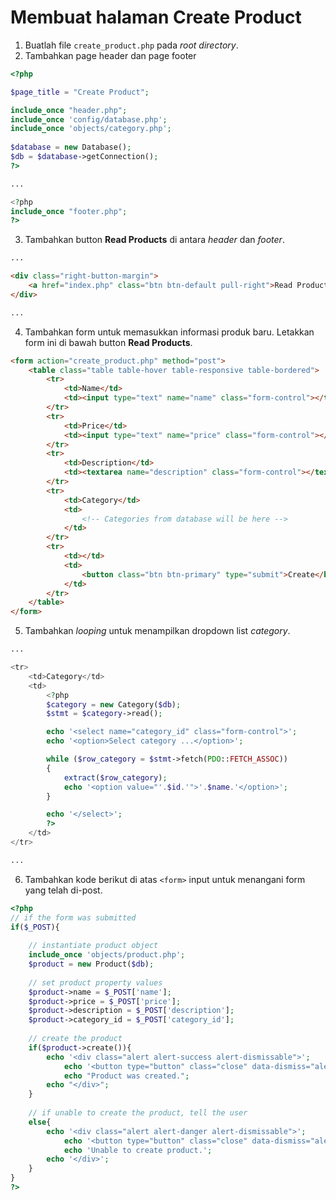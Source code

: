 # Membuat halaman **Create Product**
1. Buatlah file `create_product.php` pada _root directory_.
2. Tambahkan page header dan page footer
```php
<?php

$page_title = "Create Product";

include_once "header.php";
include_once 'config/database.php';
include_once 'objects/category.php';
 
$database = new Database();
$db = $database->getConnection();
?>

...

<?php
include_once "footer.php";
?>

```

3. Tambahkan button **Read Products** di antara _header_ dan _footer_.
```html
...

<div class="right-button-margin">
    <a href="index.php" class="btn btn-default pull-right">Read Products</a>
</div>

...
```

4. Tambahkan form untuk memasukkan informasi produk baru. Letakkan form ini di bawah button **Read Products**.
```html
<form action="create_product.php" method="post">
    <table class="table table-hover table-responsive table-bordered">
        <tr>
            <td>Name</td>
            <td><input type="text" name="name" class="form-control"></td>
        </tr>
        <tr>
            <td>Price</td>
            <td><input type="text" name="price" class="form-control"></td>
        </tr>
        <tr>
            <td>Description</td>
            <td><textarea name="description" class="form-control"></textarea></td>
        </tr>
        <tr>
            <td>Category</td>
            <td>
                <!-- Categories from database will be here -->
            </td>
        </tr>
        <tr>
            <td></td>
            <td>
                <button class="btn btn-primary" type="submit">Create</button>
            </td>
        </tr>
    </table>
</form>
```

5. Tambahkan _looping_ untuk menampilkan dropdown list _category_.
```php
...

<tr>
    <td>Category</td>
    <td>
        <?php
        $category = new Category($db);
        $stmt = $category->read();

        echo '<select name="category_id" class="form-control">';
        echo '<option>Select category ...</option>';

        while ($row_category = $stmt->fetch(PDO::FETCH_ASSOC))
        {
            extract($row_category);
            echo '<option value="'.$id.'">'.$name.'</option>';
        }

        echo '</select>';
        ?>
    </td>
</tr>

...
```
6. Tambahkan kode berikut di atas `<form>` input untuk menangani form yang telah di-post.
```php
<?php
// if the form was submitted
if($_POST){
 
    // instantiate product object
    include_once 'objects/product.php';
    $product = new Product($db);
 
    // set product property values
    $product->name = $_POST['name'];
    $product->price = $_POST['price'];
    $product->description = $_POST['description'];
    $product->category_id = $_POST['category_id'];
 
    // create the product
    if($product->create()){
        echo '<div class="alert alert-success alert-dismissable">';
            echo '<button type="button" class="close" data-dismiss="alert" aria-hidden="true">&times;</button>';
            echo "Product was created.";
        echo "</div>";
    }
 
    // if unable to create the product, tell the user
    else{
        echo '<div class="alert alert-danger alert-dismissable">';
            echo '<button type="button" class="close" data-dismiss="alert" aria-hidden="true">&times;</button>';
            echo 'Unable to create product.';
        echo '</div>';
    }
}
?>

```
